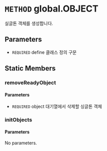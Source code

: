 # `METHOD` global.OBJECT
실글톤 객체를 생성합니다.

## Parameters
* `REQUIRED` define	클래스  정의 구문

## Static Members

### removeReadyObject
#### Parameters
* `REQUIRED` object	대기열에서  삭제할 싱글톤 객체

### initObjects
#### Parameters
No parameters.
